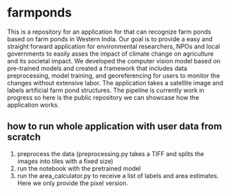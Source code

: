 # farmponds

This is a repository for an application for that can recognize farm ponds based on farm ponds in Western India. Our goal is to provide a easy and straight forward application for environmental researchers, NPOs and local governments to easily asses the impact of climate change on agriculture and its societal impact.  We developed the computer vision model based on pre-trained models and created a framework that includes data preprocessing, model training, and georeferencing for users to monitor the changes without extensive labor. The application takes a satellite image and labels artificial farm pond structures. The pipeline is currently work in progress so here is the public repository we can showcase how the application works.


## how to run whole application with user data from scratch
1. preprocess the data (preprocessing.py takes a TIFF and splits the images into tiles with a fixed size)
2. run the notebook with the pretrained model
3. run the area_calculator.py to receive a list of labels and area estimates. Here we only provide the pixel version.
